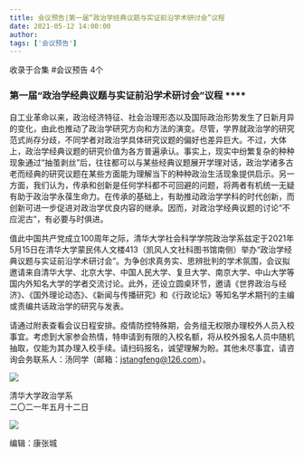 ```yaml
---
title: 会议预告|第一届“政治学经典议题与实证前沿学术研讨会”议程
date: 2021-05-12 14:00:00
author: 
tags: ['会议预告']
---
```



收录于合集 #会议预告 4个

  

### 第一届“政治学经典议题与实证前沿学术研讨会”议程 ****  

自工业革命以来，政治经济特征、社会治理形态以及国际政治形势发生了日新月异的变化，由此也推动了政治学研究方向和方法的演变。尽管，学界就政治学的研究范式尚存分歧，不同学者对政治学具体研究议题的偏好也差异巨大。不过，大体上，政治学经典议题的研究价值为各方普遍承认。事实上，现实中纷繁复杂的种种现象通过“抽茧剥丝”后，往往都可以与某些经典议题展开学理对话，政治学诸多古老而经典的研究议题在某些方面能为理解当下的种种政治生活现象提供启示。另一方面，我们认为，传承和创新是任何学科都不可回避的问题，将两者有机统一无疑有助于政治学永葆生命力。在传承的基础上，有助推动政治学学科的时代创新，而创新可进一步促进对政治学优良内容的继承。因而，对政治学经典议题的讨论“不应泥古”，有必要与时俱进。

  

值此中国共产党成立100周年之际，清华大学社会科学学院政治学系兹定于2021年5月15日在清华大学蒙民伟人文楼413（凯风人文社科图书馆南侧）举办“政治学经典议题与实证前沿学术研讨会”。为争创求真务实、思辨批判的学术氛围，会议拟邀请来自清华大学、北京大学、中国人民大学、复旦大学、南京大学、中山大学等国内外知名大学的学者交流讨论。此外，还设立圆桌环节，邀请《世界政治与经济》、《国外理论动态》、《新闻与传播研究》和《行政论坛》等知名学术期刊的主编或责编共话政治学的研究与发表。  

  

  

请通过附表查看会议日程安排。疫情防控特殊期，会务组无权限办理校外人员入校事宜。考虑到大家参会热情，特申请到有限的入校名额，将从校外报名人员中随机抽取，仅能为其办理入校手续。请扫码报名，诚望理解为盼。其他未尽事宜，请咨询会务联系人：汤同学（邮箱：jstangfeng@126.com）。  

  

![](/images/122/2.jpeg)

  

清华大学政治学系  
二〇二一年五月十二日  
  

  

![](/images/122/3.png)

编辑：康张城  

  

